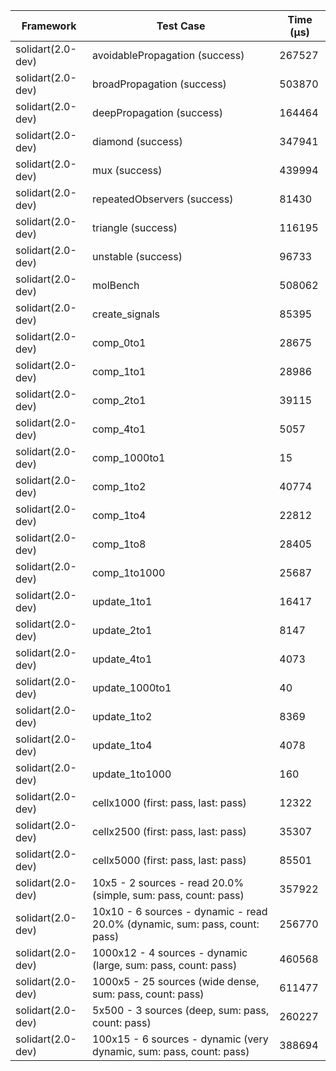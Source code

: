 | Framework | Test Case | Time (μs) |
| --- | --- | --- |
| solidart(2.0-dev) | avoidablePropagation (success) | 267527 |
| solidart(2.0-dev) | broadPropagation (success) | 503870 |
| solidart(2.0-dev) | deepPropagation (success) | 164464 |
| solidart(2.0-dev) | diamond (success) | 347941 |
| solidart(2.0-dev) | mux (success) | 439994 |
| solidart(2.0-dev) | repeatedObservers (success) | 81430 |
| solidart(2.0-dev) | triangle (success) | 116195 |
| solidart(2.0-dev) | unstable (success) | 96733 |
| solidart(2.0-dev) | molBench | 508062 |
| solidart(2.0-dev) | create_signals | 85395 |
| solidart(2.0-dev) | comp_0to1 | 28675 |
| solidart(2.0-dev) | comp_1to1 | 28986 |
| solidart(2.0-dev) | comp_2to1 | 39115 |
| solidart(2.0-dev) | comp_4to1 | 5057 |
| solidart(2.0-dev) | comp_1000to1 | 15 |
| solidart(2.0-dev) | comp_1to2 | 40774 |
| solidart(2.0-dev) | comp_1to4 | 22812 |
| solidart(2.0-dev) | comp_1to8 | 28405 |
| solidart(2.0-dev) | comp_1to1000 | 25687 |
| solidart(2.0-dev) | update_1to1 | 16417 |
| solidart(2.0-dev) | update_2to1 | 8147 |
| solidart(2.0-dev) | update_4to1 | 4073 |
| solidart(2.0-dev) | update_1000to1 | 40 |
| solidart(2.0-dev) | update_1to2 | 8369 |
| solidart(2.0-dev) | update_1to4 | 4078 |
| solidart(2.0-dev) | update_1to1000 | 160 |
| solidart(2.0-dev) | cellx1000 (first: pass, last: pass) | 12322 |
| solidart(2.0-dev) | cellx2500 (first: pass, last: pass) | 35307 |
| solidart(2.0-dev) | cellx5000 (first: pass, last: pass) | 85501 |
| solidart(2.0-dev) | 10x5 - 2 sources - read 20.0% (simple, sum: pass, count: pass) | 357922 |
| solidart(2.0-dev) | 10x10 - 6 sources - dynamic - read 20.0% (dynamic, sum: pass, count: pass) | 256770 |
| solidart(2.0-dev) | 1000x12 - 4 sources - dynamic (large, sum: pass, count: pass) | 460568 |
| solidart(2.0-dev) | 1000x5 - 25 sources (wide dense, sum: pass, count: pass) | 611477 |
| solidart(2.0-dev) | 5x500 - 3 sources (deep, sum: pass, count: pass) | 260227 |
| solidart(2.0-dev) | 100x15 - 6 sources - dynamic (very dynamic, sum: pass, count: pass) | 388694 |

